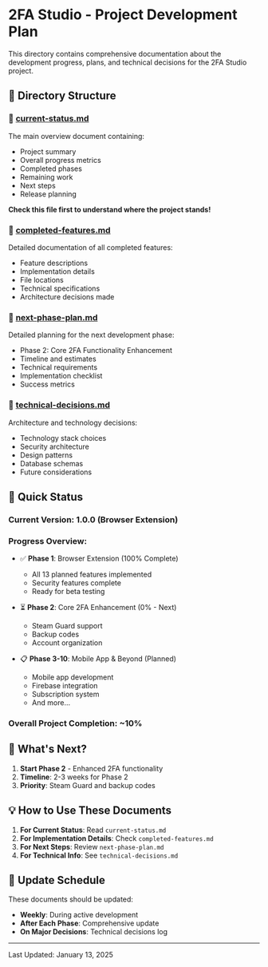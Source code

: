 # 2FA Studio - Project Development Plan

This directory contains comprehensive documentation about the development progress, plans, and technical decisions for the 2FA Studio project.

## 📁 Directory Structure

### 📄 [current-status.md](./current-status.md)
The main overview document containing:
- Project summary
- Overall progress metrics
- Completed phases
- Remaining work
- Next steps
- Release planning

**Check this file first to understand where the project stands!**

### 📄 [completed-features.md](./completed-features.md)
Detailed documentation of all completed features:
- Feature descriptions
- Implementation details
- File locations
- Technical specifications
- Architecture decisions made

### 📄 [next-phase-plan.md](./next-phase-plan.md)
Detailed planning for the next development phase:
- Phase 2: Core 2FA Functionality Enhancement
- Timeline and estimates
- Technical requirements
- Implementation checklist
- Success metrics

### 📄 [technical-decisions.md](./technical-decisions.md)
Architecture and technology decisions:
- Technology stack choices
- Security architecture
- Design patterns
- Database schemas
- Future considerations

## 🚀 Quick Status

### Current Version: 1.0.0 (Browser Extension)

### Progress Overview:
- ✅ **Phase 1**: Browser Extension (100% Complete)
  - All 13 planned features implemented
  - Security features complete
  - Ready for beta testing

- ⏳ **Phase 2**: Core 2FA Enhancement (0% - Next)
  - Steam Guard support
  - Backup codes
  - Account organization

- 📋 **Phase 3-10**: Mobile App & Beyond (Planned)
  - Mobile app development
  - Firebase integration
  - Subscription system
  - And more...

### Overall Project Completion: ~10%

## 🎯 What's Next?

1. **Start Phase 2** - Enhanced 2FA functionality
2. **Timeline**: 2-3 weeks for Phase 2
3. **Priority**: Steam Guard and backup codes

## 💡 How to Use These Documents

1. **For Current Status**: Read `current-status.md`
2. **For Implementation Details**: Check `completed-features.md`
3. **For Next Steps**: Review `next-phase-plan.md`
4. **For Technical Info**: See `technical-decisions.md`

## 📝 Update Schedule

These documents should be updated:
- **Weekly**: During active development
- **After Each Phase**: Comprehensive update
- **On Major Decisions**: Technical decisions log

---

Last Updated: January 13, 2025